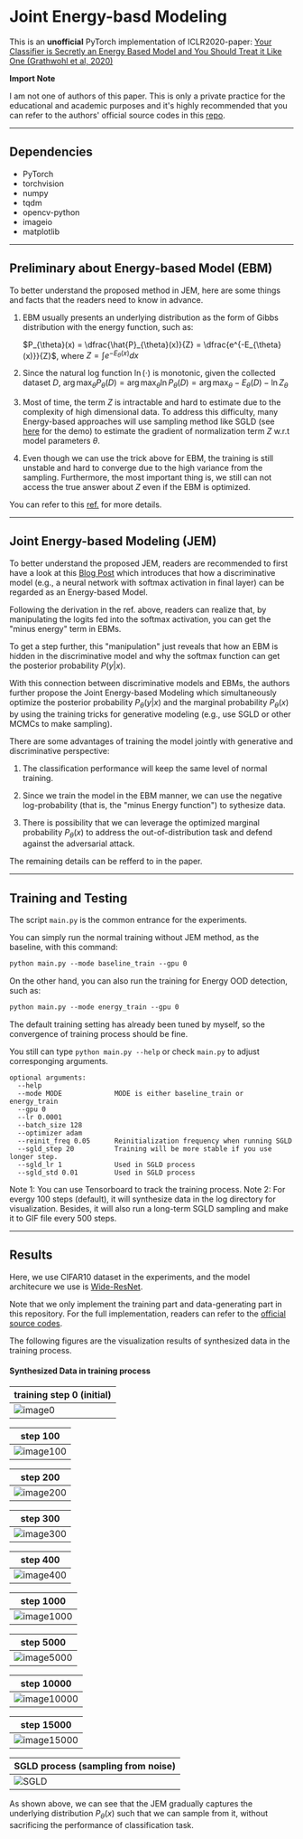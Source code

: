 # Joint Energy-basd Modeling

This is an **unofficial** PyTorch implementation of ICLR2020-paper: 
[Your Classifier is Secretly an Energy Based Model and You Should Treat it Like One (Grathwohl et al, 2020)](https://arxiv.org/abs/1912.03263)

**Import Note**

I am not one of authors of this paper. This is only a private practice for the educational and academic purposes and it's highly recommended that you can refer to the authors' official source codes in this [repo](https://github.com/wgrathwohl/JEM).

---------------------------------------------------------------------------
## Dependencies

* PyTorch
* torchvision
* numpy
* tqdm
* opencv-python
* imageio
* matplotlib


---------------------------------------------------------------------------
## Preliminary about Energy-based Model (EBM)

To better understand the proposed method in JEM, here are some things and facts that the readers need to know in advance.

1. EBM usually presents an underlying distribution as the form of Gibbs distribution with the energy function, such as: 

    $P_{\theta}(x) = \dfrac{\hat{P}_{\theta}(x)}{Z} = \dfrac{e^{-E_{\theta}(x)}}{Z}$, where $Z = \int_{}^{} e^{-E_{\theta}(x)} dx$

2. Since the natural log function $\ln(\cdot)$ is monotonic, given the collected dataset $D$, $\arg\max_\theta P_{\theta}(D) = \arg\max_\theta \ln{P_{\theta}(D)} = \arg\max_\theta -E_{\theta}(D) - \ln{Z_{\theta}}$  

3. Most of time, the term $Z$ is intractable and hard to estimate due to the complexity of high dimensional data. To address this difficulty, many Energy-based approaches will use sampling method like SGLD (see [here](https://github.com/ninechi143/PyTorch-LangevinDynamics) for the demo) to estimate the gradient of normalization term $Z$ w.r.t model parameters $\theta$.

4. Even though we can use the trick above for EBM, the training is still unstable and hard to converge due to the high variance from the sampling. Furthermore, the most important thing is, we still can not access the true answer about $Z$ even if the EBM is optimized.

You can refer to this [ref.](https://arxiv.org/abs/2101.03288) for more details.

---------------------------------------------------------------------------
## Joint Energy-based Modeling (JEM)
To better understand the proposed JEM, readers are recommended to first have a look at this [Blog Post](https://jmtomczak.github.io/blog/11/11_energy_based_models.html) which introduces that how a discriminative model (e.g., a neural network with softmax activation in final layer) can be regarded as an Energy-based Model.

Following the derivation in the ref. above, readers can realize that, by manipulating the logits fed into the softmax activation, you can get the "minus energy" term in EBMs.

To get a step further, this "manipulation" just reveals that how an EBM is hidden in the discriminative model and why the softmax function can get the posterior probability $P(y|x)$.

With this connection between discriminative models and EBMs, the authors further propose the Joint Energy-based Modeling which simultaneously optimize the posterior probability $P_{\theta}(y|x)$ and the marginal probability $P_{\theta}(x)$ by using the training tricks for generative modeling (e.g., use SGLD or other MCMCs to make sampling). 

There are some advantages of training the model jointly with generative and discriminative perspective:

1. The classification performance will keep the same level of normal training.

2. Since we train the model in the EBM manner, we can use the negative log-probability (that is, the "minus Energy function") to sythesize data.

3. There is possibility that we can leverage the optimized marginal probability $P_{\theta}(x)$ to address the out-of-distribution task and defend against the adversarial attack.

The remaining details can be refferd to in the paper.

---------------------------------------------------------------------------
## Training and Testing

The script `main.py` is the common entrance for the experiments.

You can simply run the normal training without JEM method, as the baseline, with this command:

```markdown
python main.py --mode baseline_train --gpu 0
```

On the other hand, you can also run the training for Energy OOD detection, such as:

```markdown
python main.py --mode energy_train --gpu 0
```

The default training setting has already been tuned by myself, so the convergence of training process should be fine.

You still can type `python main.py --help` or check `main.py` to adjust corresponging arguments.

```
optional arguments:
  --help          
  --mode MODE             MODE is either baseline_train or energy_train
  --gpu 0       
  --lr 0.0001          
  --batch_size 128   
  --optimizer adam
  --reinit_freq 0.05      Reinitialization frequency when running SGLD
  --sgld_step 20          Training will be more stable if you use longer step.
  --sgld_lr 1             Used in SGLD process
  --sgld_std 0.01         Used in SGLD process
```

Note 1: You can use Tensorboard to track the training process.
Note 2: For evergy 100 steps (default), it will synthesize data in the log directory for visualization. Besides, it will also run a long-term SGLD sampling and make it to GIF file every 500 steps.


---------------------------------------------------------------------------
## Results

Here, we use CIFAR10 dataset in the experiments, and the model architecure we use is [Wide-ResNet](https://arxiv.org/abs/1605.07146).

Note that we only implement the training part and data-generating part in this repository. For the full implementation, readers can refer to the [official source codes](https://github.com/wgrathwohl/JEM).

The following figures are the visualization results of synthesized data in the training process.

#### Synthesized Data in training process

| training step 0 (initial)| 
| ---------- |
| ![image0](assets/sampled_image_00000001.png)|

| step 100| 
| ---------- |
| ![image100](assets/sampled_image_00000101.png)|

| step 200| 
| ---------- |
| ![image200](assets/sampled_image_00000201.png)|

| step 300| 
| ---------- |
| ![image300](assets/sampled_image_00000301.png)|

| step 400| 
| ---------- |
| ![image400](assets/sampled_image_00000401.png)|

| step 1000| 
| ---------- |
| ![image1000](assets/sampled_image_00001001.png)|

| step 5000| 
| ---------- |
| ![image5000](assets/sampled_image_00005001.png)|

| step 10000| 
| ---------- |
| ![image10000](assets/sampled_image_00010001.png)|

| step 15000| 
| ---------- |
| ![image15000](assets/sampled_image_00015001.png)|

| SGLD process (sampling from noise)| 
| ---------- |
| ![SGLD](assets/SGLD_process_demo.gif)|



As shown above, we can see that the JEM gradually captures the underlying distribution $P_{\theta}(x)$ such that we can sample from it, without sacrificing the performance of classification task.

